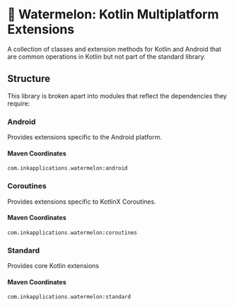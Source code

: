 🍉 Watermelon: Kotlin Multiplatform Extensions
=============================================

A collection of classes and extension methods for Kotlin and Android that
are common operations in Kotlin but not part of the standard library.

Structure
---------

This library is broken apart into modules that reflect the dependencies they
require:

### Android

Provides extensions specific to the Android platform.

#### Maven Coordinates

    com.inkapplications.watermelon:android

### Coroutines

Provides extensions specific to KotlinX Coroutines.

#### Maven Coordinates

    com.inkapplications.watermelon:coroutines

### Standard

Provides core Kotlin extensions

#### Maven Coordinates

    com.inkapplications.watermelon:standard
